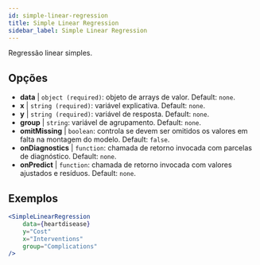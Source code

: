 ```yaml
---
id: simple-linear-regression
title: Simple Linear Regression
sidebar_label: Simple Linear Regression
---
```


Regressão linear simples.

## Opções

* __data__ | `object (required)`: objeto de arrays de valor. Default: `none`.
* __x__ | `string (required)`: variável explicativa. Default: `none`.
* __y__ | `string (required)`: variável de resposta. Default: `none`.
* __group__ | `string`: variável de agrupamento. Default: `none`.
* __omitMissing__ | `boolean`: controla se devem ser omitidos os valores em falta na montagem do modelo. Default: `false`.
* __onDiagnostics__ | `function`: chamada de retorno invocada com parcelas de diagnóstico. Default: `none`.
* __onPredict__ | `function`: chamada de retorno invocada com valores ajustados e resíduos. Default: `none`.


## Exemplos

```jsx live
<SimpleLinearRegression 
    data={heartdisease} 
    y="Cost"
    x="Interventions"
    group="Complications"
/>
```

